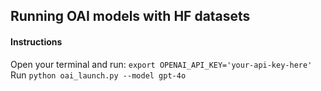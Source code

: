 ## Running OAI models with HF datasets
#### Instructions
Open your terminal and run:
     ```
     export OPENAI_API_KEY='your-api-key-here'
     ```
Run `python oai_launch.py --model gpt-4o`
